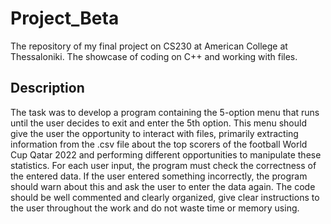 # Project_Beta
The repository of my final project on CS230 at American College at Thessaloniki. The showcase of coding on C++ and working with files.
## Description
The task was to develop a program containing the 5-option menu that runs until the user decides to exit and enter the 5th option. This menu should give the user the opportunity to interact with files, primarily extracting information from the .csv file about the top scorers of the football World Cup Qatar 2022 and performing different opportunities to manipulate these statistics. For each user input, the program must check the correctness of the entered data. If the user entered something incorrectly, the program should warn about this and ask the user to enter the data again. The code should be well commented and clearly organized, give clear instructions to the user throughout the work and do not waste time or memory using.

